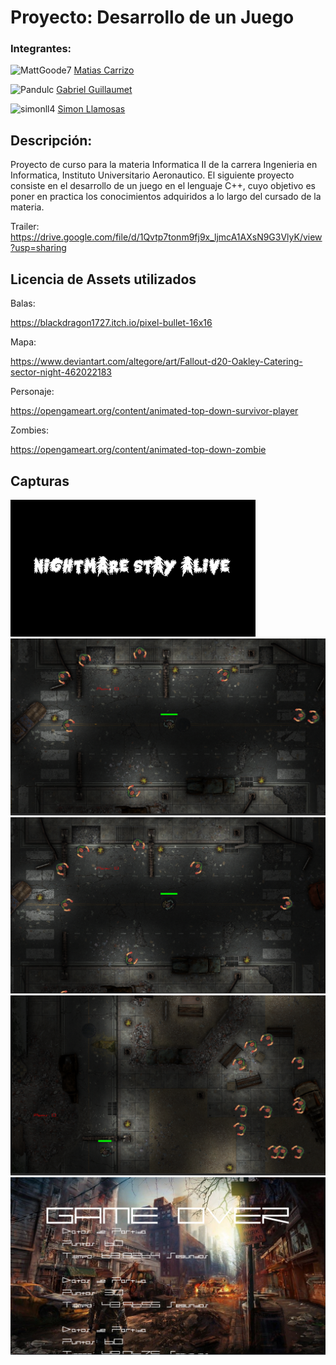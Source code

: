 # Proyecto: Desarrollo de un Juego



### Integrantes:

![MattGoode7](https://github.com/MattGoode7.png?size=70) [Matias Carrizo](https://github.com/MattGoode7)

![Pandulc](https://github.com/Pandulc.png?size=70) [Gabriel Guillaumet](https://github.com/Pandulc)

![simonll4](https://github.com/simonll4.png?size=70) [Simon Llamosas](https://github.com/simonll4)


## Descripción:

Proyecto de curso para la materia Informatica II de la carrera Ingenieria en Informatica, Instituto Universitario Aeronautico.
El siguiente proyecto consiste en el desarrollo de un juego en el lenguaje C++, cuyo objetivo es poner en practica los
conocimientos adquiridos a lo largo del cursado de la materia.

Trailer: https://drive.google.com/file/d/1Qvtp7tonm9fj9x_ljmcA1AXsN9G3VlyK/view?usp=sharing


## Licencia de Assets utilizados

Balas:  

https://blackdragon1727.itch.io/pixel-bullet-16x16

Mapa:

https://www.deviantart.com/altegore/art/Fallout-d20-Oakley-Catering-sector-night-462022183

Personaje: 

https://opengameart.org/content/animated-top-down-survivor-player

Zombies:

https://opengameart.org/content/animated-top-down-zombie

## Capturas

![Screenshot_1](assets/Game/Nightmare.png)
![Screenshot_2](assets/Game/Screenshot_1.png)
![Screenshot_3](assets/Game/Screenshot_2.png)
![Screenshot_4](assets/Game/Screenshot_3.png)
![Screenshot_5](assets/Game/Screenshot_4.png)
